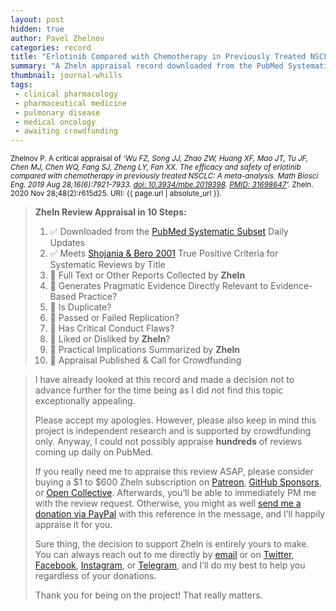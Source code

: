 ```yaml
---
layout: post
hidden: true
author: Pavel Zhelnov
categories: record
title: "Erlotinib Compared with Chemotherapy in Previously Treated NSCLC"
summary: "A Zheln appraisal record downloaded from the PubMed Systematic Subset daily updates."
thumbnail: journal-whills
tags:
 - clinical pharmacology
 - pharmaceutical medicine
 - pulmonary disease
 - medical oncology
 - awaiting crowdfunding
---
```


<small id="citation">Zhelnov P. A critical appraisal of _‘Wu FZ, Song JJ, Zhao ZW, Huang XF, Mao JT, Tu JF, Chen MJ, Chen WQ, Fang SJ, Zheng LY, Fan XX. The efficacy and safety of erlotinib compared with chemotherapy in previously treated NSCLC: A meta-analysis. Math Biosci Eng. 2019 Aug 28;16(6):7921-7933. [doi: 10.3934/mbe.2019398](https://doi.org/10.3934/mbe.2019398). [PMID: 31698647](https://pubmed.gov/31698647)’._ Zheln. 2020 Nov 28;48(2):r615d25. URI: {{ page.url | absolute_url }}.</small>

> **Zheln Review Appraisal in 10 Steps:**
>
> 1. ✅ Downloaded from the [PubMed Systematic Subset](https://github.com/p1m-ortho/qs-global-ortho-search-queries/blob/global-sr-query/README.md) Daily Updates
> 2. ✅ Meets [Shojania & Bero 2001](https://www.researchgate.net/publication/11820967_Taking_Advantage_of_the_Explosion_of_Systematic_Reviews_An_Efficient_MEDLINE_Search_Strategy) True Positive Criteria for Systematic Reviews by Title
> 3. 🔄 Full Text or Other Reports Collected by **Zheln**
> 4. 🔄 Generates Pragmatic Evidence Directly Relevant to Evidence-Based Practice?
> 5. 🔄 Is Duplicate?
> 6. 🔄 Passed or Failed Replication?
> 7. 🔄 Has Critical Conduct Flaws?
> 8. 🔄 Liked or Disliked by **Zheln**?
> 9. 🔄 Practical Implications Summarized by **Zheln**
> 10. 🔄 Appraisal Published & Call for Crowdfunding

> I have already looked at this record and made a decision not to advance further for the time being as I did not find this topic exceptionally appealing.
>
> Please accept my apologies. However, please also keep in mind this project is independent research and is supported by crowdfunding only. Anyway, I could not possibly appraise **hundreds** of reviews coming up daily on PubMed.
> 
> If you really need me to appraise this review ASAP, please consider buying a $1 to $600 Zheln subscription on [Patreon](https://patreon.com/zheln), [GitHub Sponsors](https://github.com/sponsors/drzhelnov), or [Open Collective](https://opencollective.com/zheln). Afterwards, you’ll be able to immediately PM me with the review request. Otherwise, you might as well [send me a donation via PayPal](https://paypal.me/pjelnov) with this reference in the message, and I’ll happily appraise it for you.
> 
> Sure thing, the decision to support Zheln is entirely yours to make. You can always reach out to me directly by [email](mailto:pavel@zheln.com) or on [Twitter](https://twitter.com/drzhelnov), [Facebook](https://facebook.com/drzhelnov), [Instagram](https://instagram.com/igzheln), or [Telegram](https://t.me/drzhelnov), and I’ll do my best to help you regardless of your donations.
> 
> Thank you for being on the project! That really matters.

